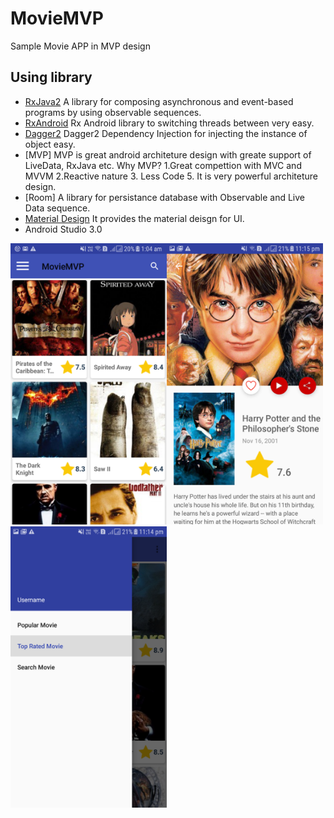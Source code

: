 # MovieMVP
Sample Movie APP in MVP design

## Using library

- [RxJava2](https://github.com/ReactiveX/RxJava)
   A library for composing asynchronous and event-based programs by using observable sequences.
- [RxAndroid](https://github.com/ReactiveX/RxAndroid)
   Rx Android library to switching threads between very easy.
- [Dagger2](https://github.com/google/dagger) 
   Dagger2 Dependency Injection for injecting the instance of object easy.   
- [MVP]
   MVP is great android architeture design with greate support of LiveData, RxJava etc.
   Why MVP? 
   1.Great compettion with MVC and MVVM
   2.Reactive nature
   3. Less Code 
   5. It is very powerful architeture design.
- [Room]
    A library for persistance database with Observable and Live Data sequence.
- [Material Design](https://material.io/)
  It provides the material deisgn for UI.
- Android Studio 3.0

<img src="https://github.com/sunil676/MovieMVP/blob/master/Screenshot_20180123-010458.png" width="250" height="450"/><img src="https://github.com/sunil676/MovieMVP/blob/master/Screenshot_20180122-231535.png" width="250" height="450"/><img src="https://github.com/sunil676/MovieMVP/blob/master/Screenshot_20180122-231443.png" width="250" height="450"/>

